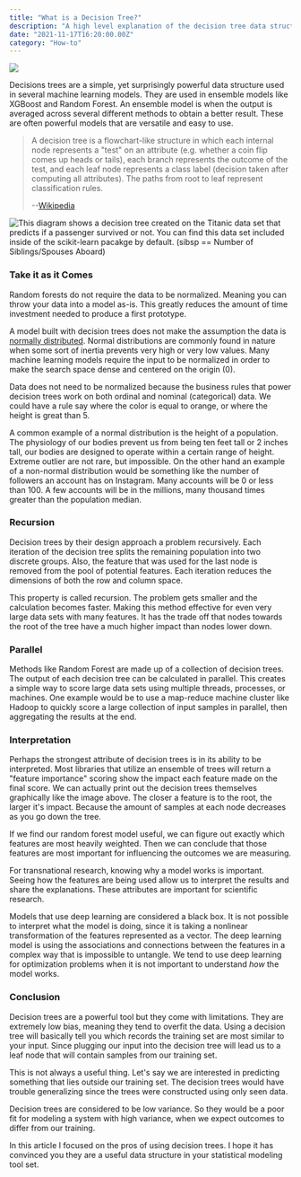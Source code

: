 ```yaml
---
title: "What is a Decision Tree?"
description: "A high level explanation of the decision tree data structure and how it is used in data science."
date: "2021-11-17T16:20:00.00Z"
category: "How-to"
---
```


![](./tree.jpg)

Decisions trees are a simple, yet surprisingly powerful data structure used in several machine learning models. They are used in ensemble models like XGBoost and Random Forest. An ensemble model is when the output is averaged across several different methods to obtain a better result. These are often powerful models that are versatile and easy to use.

> A decision tree is a flowchart-like structure in which each internal node represents a "test" on an attribute (e.g. whether a coin flip comes up heads or tails), each branch represents the outcome of the test, and each leaf node represents a class label (decision taken after computing all attributes). The paths from root to leaf represent classification rules.
>
> --[Wikipedia](https://en.wikipedia.org/wiki/Decision_tree)

![This diagram shows a decision tree created on the Titanic data set that predicts if a passenger survived or not. You can find this data set included inside of the scikit-learn pacakge by default. (sibsp == Number of Siblings/Spouses Aboard)](./Decision_Tree.jpg)

### Take it as it Comes

Random forests do not require the data to be normalized. Meaning you can throw your data into a model as-is. This greatly reduces the amount of time investment needed to produce a first prototype.

A model built with decision trees does not make the assumption the data is [normally distributed](https://en.wikipedia.org/wiki/Normal_distribution). Normal distributions are commonly found in nature when some sort of inertia prevents very high or very low values. Many machine learning models require the input to be normalized in order to make the search space dense and centered on the origin (0).

Data does not need to be normalized because the business rules that power decision trees work on both ordinal and nominal (categorical) data. We could have a rule say where the color is equal to orange, or where the height is great than 5.

A common example of a normal distribution is the height of a population. The physiology of our bodies prevent us from being ten feet tall or 2 inches tall, our bodies are designed to operate within a certain range of height. Extreme outlier are not rare, but impossible. On the other hand an example of a non-normal distribution would be something like the number of followers an account has on Instagram. Many accounts will be 0 or less than 100. A few accounts will be in the millions, many thousand times greater than the population median.

### Recursion

Decision trees by their design approach a problem recursively. Each iteration of the decision tree splits the remaining population into two discrete groups. Also, the feature that was used for the last node is removed from the pool of potential features. Each iteration reduces the dimensions of both the row and column space.

This property is called recursion. The problem gets smaller and the calculation becomes faster. Making this method effective for even very large data sets with many features. It has the trade off that nodes towards the root of the tree have a much higher impact than nodes lower down.

### Parallel

Methods like Random Forest are made up of a collection of decision trees. The output of each decision tree can be calculated in parallel. This creates a simple way to score large data sets using multiple threads, processes, or machines. One example would be to use a map-reduce machine cluster like Hadoop to quickly score a large collection of input samples in parallel, then aggregating the results at the end.

### Interpretation

Perhaps the strongest attribute of decision trees is in its ability to be interpreted. Most libraries that utilize an ensemble of trees will return a "feature importance" scoring show the impact each feature made on the final score. We can actually print out the decision trees themselves graphically like the image above. The closer a feature is to the root, the larger it's impact. Because the amount of samples at each node decreases as you go down the tree.

If we find our random forest model useful, we can figure out exactly which features are most heavily weighted. Then we can conclude that those features are most important for influencing the outcomes we are measuring.

For transnational research, knowing why a model works is important. Seeing how the features are being used allow us to interpret the results and share the explanations. These attributes are important for scientific research.

Models that use deep learning are considered a black box. It is not possible to interpret what the model is doing, since it is taking a nonlinear transformation of the features represented as a vector. The deep learning model is using the associations and connections between the features in a complex way that is impossible to untangle. We tend to use deep learning for optimization problems when it is not important to understand _how_ the model works.

### Conclusion

Decision trees are a powerful tool but they come with limitations. They are extremely low bias, meaning they tend to overfit the data. Using a decision tree will basically tell you which records the training set are most similar to your input. Since plugging our input into the decision tree will lead us to a leaf node that will contain samples from our training set.

This is not always a useful thing. Let's say we are interested in predicting something that lies outside our training set. The decision trees would have trouble generalizing since the trees were constructed using only seen data.

Decision trees are considered to be low variance. So they would be a poor fit for modeling a system with high variance, when we expect outcomes to differ from our training.

In this article I focused on the pros of using decision trees. I hope it has convinced you they are a useful data structure in your statistical modeling tool set.
